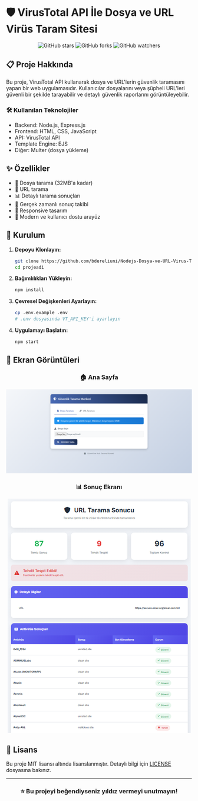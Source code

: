 # 🛡️ VirusTotal API İle Dosya ve URL Virüs Taram Sitesi

<div align="center">

![GitHub stars](https://img.shields.io/github/stars/bdereliuni/Nodejs-Dosya-ve-URL-Virus-Tarama?style=social)
![GitHub forks](https://img.shields.io/github/forks/bdereliuni/Nodejs-Dosya-ve-URL-Virus-Tarama?style=social)
![GitHub watchers](https://img.shields.io/github/watchers/bdereliuni/Nodejs-Dosya-ve-URL-Virus-Tarama?style=social)

</div>

## 📋 Proje Hakkında

Bu proje, VirusTotal API kullanarak dosya ve URL'lerin güvenlik taramasını yapan bir web uygulamasıdır. Kullanıcılar dosyalarını veya şüpheli URL'leri güvenli bir şekilde tarayabilir ve detaylı güvenlik raporlarını görüntüleyebilir.

### 🛠️ Kullanılan Teknolojiler

- Backend: Node.js, Express.js
- Frontend: HTML, CSS, JavaScript
- API: VirusTotal API
- Template Engine: EJS
- Diğer: Multer (dosya yükleme)

## ✨ Özellikler

- 📁 Dosya tarama (32MB'a kadar)
- 🔗 URL tarama
- 📊 Detaylı tarama sonuçları
- 🔄 Gerçek zamanlı sonuç takibi
- 📱 Responsive tasarım
- 🎨 Modern ve kullanıcı dostu arayüz

## 🚀 Kurulum

1. **Depoyu Klonlayın:**
   ```bash
   git clone https://github.com/bdereliuni/Nodejs-Dosya-ve-URL-Virus-Tarama.git
   cd projeadi
   ```

2. **Bağımlılıkları Yükleyin:**
   ```bash
   npm install
   ```

3. **Çevresel Değişkenleri Ayarlayın:**
   ```bash
   cp .env.example .env
   # .env dosyasında VT_API_KEY'i ayarlayın
   ```

4. **Uygulamayı Başlatın:**
   ```bash
   npm start
   ```

## 📱 Ekran Görüntüleri

<div align="center">

### 🏠 Ana Sayfa
![Ana Sayfa](screenshots/homepage-screenshot.png)

### 📊 Sonuç Ekranı
![Sonuç Ekranı](screenshots/result-screenshot.png)

</div>

## 📝 Lisans

Bu proje MIT lisansı altında lisanslanmıştır. Detaylı bilgi için [LICENSE](LICENSE) dosyasına bakınız.

---

<div align="center">

### ⭐️ Bu projeyi beğendiyseniz yıldız vermeyi unutmayın!

</div>
